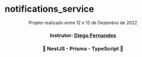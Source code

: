 <h1>notifications_service</h1>
<div align='center'>
    <p>Projeto realizado entre 12 e 15 de Dezembro de 2022</p>
    <h3>Instrutor: <a href='https://github.com/diego3g'>Diego Fernandes</a></h3>
    <h3>💜 NestJS - Prisma - TypeScript 💜</h3>
</div>